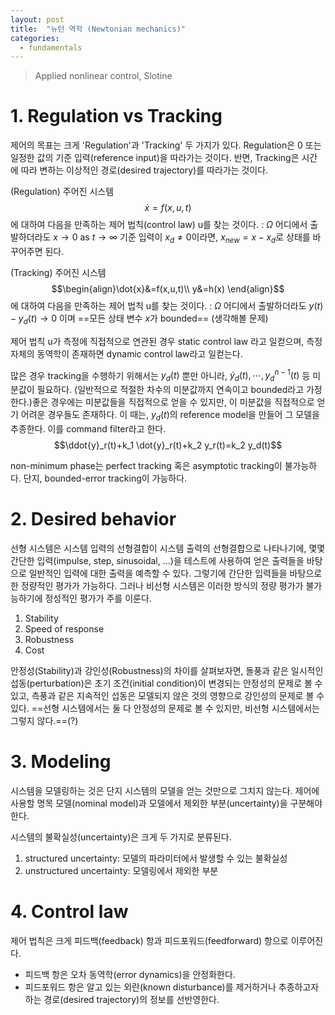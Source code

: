 ```yaml
---
layout: post
title:  "뉴턴 역학 (Newtonian mechanics)"
categories:
  - fundamentals
---
```


> Applied nonlinear control, Slotine

# 1. Regulation vs Tracking

제어의 목표는 크게 'Regulation'과 'Tracking' 두 가지가 있다. Regulation은 0 또는 일정한 값의 기준 입력(reference input)을 따라가는 것이다. 반면, Tracking은 시간에 따라 변하는 이상적인 경로(desired trajectory)를 따라가는 것이다.

(Regulation)
주어진 시스템$$\dot{x}=f(x,u,t)$$에 대하여 다음을 만족하는 제어 법칙(control law) u를 찾는 것이다.
: $\Omega$ 어디에서 출발하더라도 $x\rightarrow 0$ as $t\rightarrow \infty$ 
기준 입력이 $x_d\neq 0$이라면, $x_{new}=x-x_d$로 상태를 바꾸어주면 된다.

(Tracking)
주어진 시스템 $$\begin{align}\dot{x}&=f(x,u,t)\\ y&=h(x) \end{align}$$에 대하여 다음을 만족하는 제어 법칙 u를 찾는 것이다.
: $\Omega$ 어디에서 출발하더라도 $y(t)-y_d(t)\rightarrow 0$ 이며 ==모든 상태 변수 $x$가 bounded== (생각해볼 문제)


제어 법칙 u가 측정에 직접적으로 연관된 경우 static control law 라고 일컫으며, 측정 자체의 동역학이 존재하면 dynamic control law라고 일컫는다.

많은 경우 tracking을 수행하기 위해서는 $y_d(t)$ 뿐만 아니라, $\dot{y}_d(t), \cdots, y^{n-1}_d(t)$ 등 미분값이 필요하다. (일반적으로 적절한 차수의 미분값까지 연속이고 bounded라고 가정한다.)좋은 경우에는 미분값들을 직접적으로 얻을 수 있지만, 이 미분값을 직접적으로 얻기 어려운 경우들도 존재하다. 이 때는, $y_d(t)$의 reference model을 만들어 그 모델을 추종한다. 이를 command filter라고 한다.
$$\ddot{y}_r(t)+k_1 \dot{y}_r(t)+k_2 y_r(t)=k_2 y_d(t)$$

non-minimum phase는 perfect tracking 혹은 asymptotic tracking이 불가능하다. 단지, bounded-error tracking이 가능하다.

# 2. Desired behavior

선형 시스템은 시스템 입력의 선형결합이 시스템 출력의 선형결합으로 나타나기에, 몇몇 간단한 입력(impulse, step, sinusoidal, ...)을 테스트에 사용하여 얻은 출력들을 바탕으로 일반적인 입력에 대한 출력을 예측할 수 있다. 그렇기에 간단한 입력들을 바탕으로 한 정량적인 평가가 가능하다. 그러나 비선형 시스템은 이러한 방식의 정량 평가가 불가능하기에 정성적인 평가가 주를 이룬다.

1) Stability
2) Speed of response
3) Robustness
4) Cost

안정성(Stability)과 강인성(Robustness)의 차이를 살펴보자면,
돌풍과 같은 일시적인 섭동(perturbation)은 초기 조건(initial condition)이 변경되는 안정성의 문제로 볼 수 있고,
측풍과 같은 지속적인 섭동은 모델되지 않은 것의 영향으로 강인성의 문제로 볼 수 있다.
==선형 시스템에서는 둘 다 안정성의 문제로 볼 수 있지만, 비선형 시스템에서는 그렇지 않다.==(?)

# 3. Modeling

시스템을 모델링하는 것은 단지 시스템의 모델을 얻는 것만으로 그치지 않는다. 제어에 사용할 명목 모델(nominal model)과 모델에서 제외한 부분(uncertainty)을 구분해야 한다.

시스템의 불확실성(uncertainty)은 크게 두 가지로 분류된다.
1) structured uncertainty: 모델의 파라미터에서 발생할 수 있는 불확실성
2) unstructured uncertainty: 모델링에서 제외한 부분

# 4. Control law

제어 법칙은 크게 피드백(feedback) 항과 피드포워드(feedforward) 항으로 이루어진다.
* 피드백 항은 오차 동역학(error dynamics)을 안정화한다.
* 피드포워드 항은 알고 있는 외란(known disturbance)를 제거하거나 추종하고자 하는 경로(desired trajectory)의 정보를 선반영한다.

